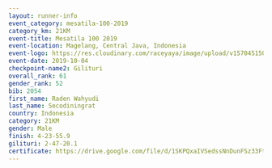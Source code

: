 ```yaml
---
layout: runner-info 
event_category: mesatila-100-2019 
category_km: 21KM 
event-title: Mesatila 100 2019 
event-location: Magelang, Central Java, Indonesia 
event-logo: https://res.cloudinary.com/raceyaya/image/upload/v1570451507/logo/mesastila100_jin7bl.jpg 
event-date: 2019-10-04 
checkpoint-name2: Gilituri 
overall_rank: 61
gender_rank: 52
bib: 2054
first_name: Raden Wahyudi
last_name: Secodiningrat
country: Indonesia
category: 21KM
gender: Male
finish: 4-23-55.9
gilituri: 2-47-20.1
certificate: https://drive.google.com/file/d/1SKPQxaIVSedssNnDunFSz33FtK_lwubx/view?usp=sharing
---
```

